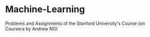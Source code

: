 # Machine-Learning
Problems and Assignments of the Stanford University's Course (on Coursera by Andrew NG)
